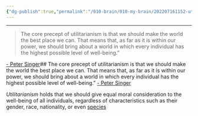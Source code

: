 ```yaml
---
{"dg-publish":true,"permalink":"/010-brain/010-my-brain/202207161152-utilitarianism/","created":"2022-07-16T11:52:05.000-04:00","updated":"2025-04-07T23:53:58.123-04:00"}
---
```


---

> The core precept of utilitarianism is that we should make the world the best place we can. That means that, as far as it is within our power, we should bring about a world in which every individual has the highest possible level of well-being.”

[- Peter Singer](https://www.utilitarianism.net/utilitarian-thinker/peter-singer)## The core precept of utilitarianism is that we should make the world the best place we can. That means that, as far as it is within our power, we should bring about a world in which every individual has the highest possible level of well-being.” [- Peter Singer](https://www.utilitarianism.net/utilitarian-thinker/peter-singer)

*Utilitarianism* holds that we should give equal moral consideration to the well-being of all individuals, regardless of characteristics such as their gender, race, nationality, or even [species](https://www.utilitarianism.net/guest-essays/utilitarianism-and-nonhuman-animals#the-moral-status-of-animals)

